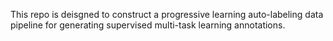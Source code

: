 This repo is deisgned to construct a progressive learning auto-labeling data pipeline for generating supervised multi-task learning annotations.
